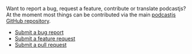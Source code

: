 <!-- 

layout : post
title : Contributing
description : To contribute, follow the nex steps
category : ai
tags : series, fiction
comments : true 
author : Rich Dotcom
thumbnail_image_url: images/img_3.jpg
datetime_str: 20 September 2017
datetime : 2017-08-20
duration: 0:30:20
sound_url: http://www.largesound.com/ashborytour/sound/AshboryBYU.mp3

-->


Want to report a bug, request a feature, contribute or translate podcastjs? At the moment most things can be
contributed via the main [podcastjs GitHub repository](https://github.com/podcastjs/podcastjs).

* [Submit a bug report](https://github.com/podcastjs/podcastjs/issues?labels=bug)
* [Submit a feature request](https://github.com/podcastjs/podcastjs/issues?labels=enhancement)
* [Submit a pull request](https://github.com/podcastjs/podcastjs/pulls)

